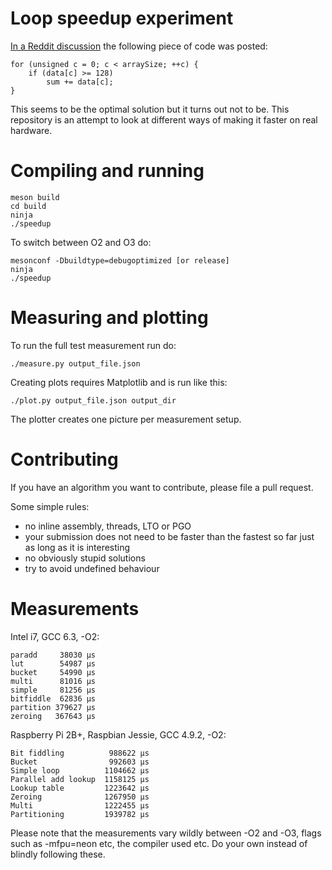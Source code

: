 # Loop speedup experiment

[In a Reddit
discussion](https://www.reddit.com/r/cpp/comments/6dnj6d/writing_a_really_really_fast_json_parser/di4fb60/)
the following piece of code was posted:

    for (unsigned c = 0; c < arraySize; ++c) {
        if (data[c] >= 128)
            sum += data[c];
    }

This seems to be the optimal solution but it turns out not to be. This
repository is an attempt to look at different ways of making it faster
on real hardware.

# Compiling and running

    meson build
    cd build
    ninja
    ./speedup

To switch between O2 and O3 do:

    mesonconf -Dbuildtype=debugoptimized [or release]
    ninja
    ./speedup

# Measuring and plotting

To run the full test measurement run do:

    ./measure.py output_file.json

Creating plots requires Matplotlib and is run like this:

    ./plot.py output_file.json output_dir

The plotter creates one picture per measurement setup.

# Contributing

If you have an algorithm you want to contribute, please file a pull request.

Some simple rules:

 - no inline assembly, threads, LTO or PGO
 - your submission does not need to be faster than the fastest so far just as long as it is interesting
 - no obviously stupid solutions
 - try to avoid undefined behaviour

# Measurements

Intel i7, GCC 6.3, -O2:

    paradd     38030 μs
    lut        54987 μs
    bucket     54990 μs
    multi      81016 μs
    simple     81256 μs
    bitfiddle  62836 μs
    partition 379627 μs
    zeroing   367643 μs

Raspberry Pi 2B+, Raspbian Jessie, GCC 4.9.2, -O2:

    Bit fiddling          988622 μs
    Bucket                992603 μs
    Simple loop          1104662 μs
    Parallel add lookup  1158125 μs
    Lookup table         1223642 μs
    Zeroing              1267950 μs
    Multi                1222455 μs
    Partitioning         1939782 μs

Please note that the measurements vary wildly between -O2 and -O3,
flags such as -mfpu=neon etc, the compiler used etc. Do your own
instead of blindly following these.
